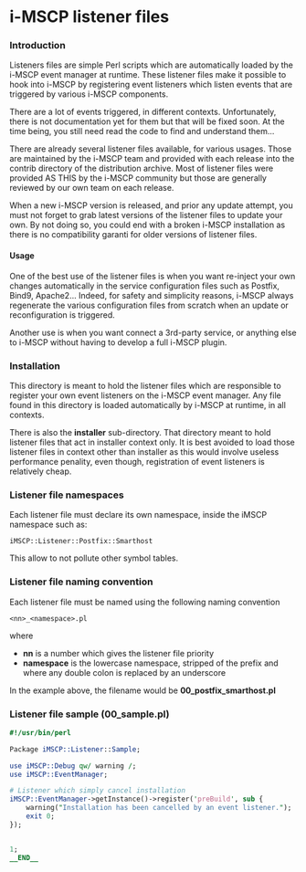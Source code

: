 i-MSCP listener files
=====================

### Introduction

Listeners files are simple Perl scripts which are automatically loaded by the
i-MSCP event manager at runtime. These listener files make it possible to hook
into i-MSCP by registering event listeners which listen events that are
triggered by various i-MSCP components.

There are a lot of events triggered, in different contexts. Unfortunately,
there is not documentation yet for them but that will be fixed soon. At the
time being, you still need read the code to find and understand them...

There are already several listener files available, for various usages. Those
are maintained by the i-MSCP team and provided with each release into the
contrib directory of the distribution archive. Most of listener files were
provided AS THIS by the i-MSCP community but those are generally reviewed by
our own team on each release.

When a new i-MSCP version is released, and prior any update attempt, you must
not forget to grab latest versions of the listener files to update your own.
By not doing so, you could end with a broken i-MSCP installation as there is
no compatibility garanti for older versions of listener files.

#### Usage

One of the best use of the listener files is when you want re-inject your own
changes automatically in the service configuration files such as Postfix,
Bind9, Apache2... Indeed, for safety and simplicity reasons, i-MSCP always
regenerate the various configuration files from scratch when an update or
reconfiguration is triggered.

Another use is when you want connect a 3rd-party service, or anything else to
i-MSCP without having to develop a full i-MSCP plugin.

### Installation

This directory is meant to hold the listener files which are responsible to
register your own event listeners on the i-MSCP event manager. Any file found
in this directory is loaded automatically by i-MSCP at runtime, in all
contexts.

There is also the **installer** sub-directory. That directory meant to hold
listener files that act in installer context only. It is best avoided to load
those listener files in context other than installer as this would involve
useless performance penality, even though, registration of event listeners is
relatively cheap.

### Listener file namespaces

Each listener file must declare its own namespace, inside the iMSCP namespace
such as:

```
iMSCP::Listener::Postfix::Smarthost
```

This allow to not pollute other symbol tables.

### Listener file naming convention

Each listener file must be named using the following naming convention

```
<nn>_<namespace>.pl
```

where

* **nn** is a number which gives the listener file priority
* **namespace** is the lowercase namespace, stripped of the prefix and where
any double colon is replaced by an underscore

In the example above, the filename would be **00_postfix_smarthost.pl**

### Listener file sample (00_sample.pl)

```perl
#!/usr/bin/perl

Package iMSCP::Listener::Sample;

use iMSCP::Debug qw/ warning /;
use iMSCP::EventManager;

# Listener which simply cancel installation
iMSCP::EventManager->getInstance()->register('preBuild', sub {
    warning("Installation has been cancelled by an event listener.");
    exit 0;
});


1;
__END__
```
